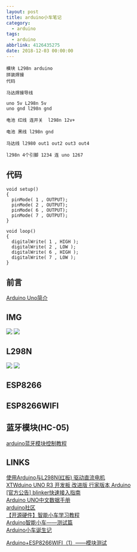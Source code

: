 ```yaml
---
layout: post
title: arduino小车笔记
category: 
  - arduino
tags: 
  - arduino
abbrlink: 4126435275
date: 2018-12-03 00:00:00
---
```


	模块 L298n arduino 
	拼装焊接
	代码 

	马达焊接导线

	uno 5v L298n 5v
	uno gnd l298n gnd

	电池 红线 连开关  l298n 12v+

	电池 黑线 l298n gnd

	马达线 l2980 out1 out2 out3 out4 

	l298n 4个引脚 1234 连 uno 1267

## 代码

	void setup()
	{
	  pinMode( 1 , OUTPUT);
	  pinMode( 2 , OUTPUT);
	  pinMode( 6 , OUTPUT);
	  pinMode( 7 , OUTPUT);
	}

	void loop()
	{
	  digitalWrite( 1 , HIGH );
	  digitalWrite( 2 , LOW );
	  digitalWrite( 6 , HIGH );
	  digitalWrite( 7 , LOW );
	}

## 前言

[Arduino Uno简介](https://baijiahao.baidu.com/s?id=1587399157305419173&wfr=spider&for=pc)  

## IMG
![](https://coding.net/u/tea9/p/image/git/raw/master/blog_img/26/01.png)
![](https://coding.net/u/tea9/p/image/git/raw/master/blog_img/26/02.png)

## L298N

![](https://coding.net/u/tea9/p/image/git/raw/master/blog_img/26/03.png)
![](https://coding.net/u/tea9/p/image/git/raw/master/blog_img/26/04.png)

## ESP8266

## ESP8266WIFI

## 蓝牙模块(HC-05)

[arduino蓝牙模块控制教程](https://jingyan.baidu.com/article/d45ad148b252a969552b80db.html)  

## LINKS

[使用Arduino与L298N(红板) 驱动直流电机](https://blog.csdn.net/ling3ye/article/details/51351115)  
[XTWduino UNO R3 开发板 改进版 行家版本 Arduino](http://b2b.liebiao.com/dianziyuanqijian/305205570.html)  
[[官方公告] blinker快速接入指南](https://www.arduino.cn/thread-76018-1-1.html)  
[Arduino UNO中文数据手册](https://www.arduino.cn/thread-81889-1-1.html)  
[arduino社区](https://www.arduino.cn/)  
[【开源硬件】智能小车学习教程](https://www.bilibili.com/video/av13906282?p=13)  
[Arduino智能小车——测试篇](https://blog.csdn.net/qq_16775293/article/list/3)  
[Arduino小车诞生记](https://www.guokr.com/article/252083/)  

[Arduino+ESP8266WIFI（1）——模块测试](https://blog.csdn.net/wuyanmin1995/article/details/74352155)  